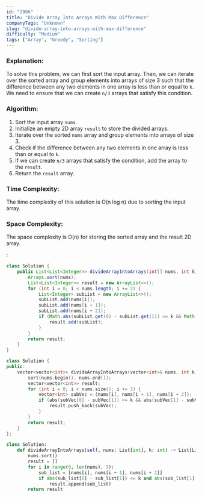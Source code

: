 ```yaml
---
id: "2966"
title: "Divide Array Into Arrays With Max Difference"
companyTags: "Unknown"
slug: "divide-array-into-arrays-with-max-difference"
difficulty: "Medium"
tags: ["Array", "Greedy", "Sorting"]
---
```


### Explanation:
To solve this problem, we can first sort the input array. Then, we can iterate over the sorted array and group elements into arrays of size 3 such that the difference between any two elements in one array is less than or equal to `k`. We need to ensure that we can create `n/3` arrays that satisfy this condition.

### Algorithm:
1. Sort the input array `nums`.
2. Initialize an empty 2D array `result` to store the divided arrays.
3. Iterate over the sorted `nums` array and group elements into arrays of size 3.
4. Check if the difference between any two elements in one array is less than or equal to `k`.
5. If we can create `n/3` arrays that satisfy the condition, add the array to the `result`.
6. Return the `result` array.

### Time Complexity:
The time complexity of this solution is O(n log n) due to sorting the input array.

### Space Complexity:
The space complexity is O(n) for storing the sorted array and the result 2D array.

:

```java
class Solution {
    public List<List<Integer>> divideArrayIntoArrays(int[] nums, int k) {
        Arrays.sort(nums);
        List<List<Integer>> result = new ArrayList<>();
        for (int i = 0; i < nums.length; i += 3) {
            List<Integer> subList = new ArrayList<>();
            subList.add(nums[i]);
            subList.add(nums[i + 1]);
            subList.add(nums[i + 2]);
            if (Math.abs(subList.get(0) - subList.get(1)) <= k && Math.abs(subList.get(1) - subList.get(2)) <= k) {
                result.add(subList);
            }
        }
        return result;
    }
}
```

```cpp
class Solution {
public:
    vector<vector<int>> divideArrayIntoArrays(vector<int>& nums, int k) {
        sort(nums.begin(), nums.end());
        vector<vector<int>> result;
        for (int i = 0; i < nums.size(); i += 3) {
            vector<int> subVec = {nums[i], nums[i + 1], nums[i + 2]};
            if (abs(subVec[0] - subVec[1]) <= k && abs(subVec[1] - subVec[2]) <= k) {
                result.push_back(subVec);
            }
        }
        return result;
    }
};
```

```python
class Solution:
    def divideArrayIntoArrays(self, nums: List[int], k: int) -> List[List[int]]:
        nums.sort()
        result = []
        for i in range(0, len(nums), 3):
            sub_list = [nums[i], nums[i + 1], nums[i + 2]]
            if abs(sub_list[0] - sub_list[1]) <= k and abs(sub_list[1] - sub_list[2]) <= k:
                result.append(sub_list)
        return result
```